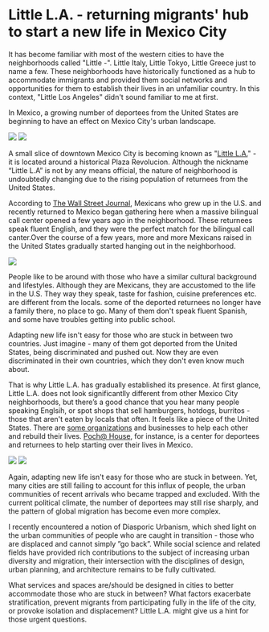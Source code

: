 # Little L.A. - returning migrants' hub to start a new life in Mexico City

It has become familiar with most of the western cities to have the neighborhoods called "Little -". Little Italy, Little Tokyo, Little Greece just to name a few. These neighborhoods have historically functioned as a hub to accommodate immigrants and provided them social networks and opportunities for them to establish their lives in an unfamiliar country. In this context, "Little Los Angeles" didn't sound familiar to me at first.

In Mexico, a growing number of deportees from the United States are beginning to have an effect on Mexico City's urban landscape.

![](ciclo1.jpg)
![](ciclo2.jpg)

A small slice of downtown Mexico City is becoming known as "[Little L.A.](https://www.youtube.com/watch?v=_hIwyU44CEQ)" - it is located around a historical Plaza Revolucion. Although the nickname “Little L.A” is not by any means official, the nature of neighborhood is undoubtedly changing due to the rising population of returnees from the United States.

According to [The Wall Street Journal](https://www.wsj.com/video/in-little-la-us-deportees-adjust-to-life-in-mexico/77540AB5-7EC5-421E-8E79-C5CF52FF7F50.html), Mexicans who grew up in the U.S. and recently returned to Mexico began gathering here when a massive bilingual call center opened a few years ago in the neighborhood. These returnees speak fluent English, and they were the perfect match for the bilingual call canter.Over the course of a few years, more and more Mexicans raised in the United States gradually started hanging out in the neighborhood.

![](ciclo3.jpg)

People like to be around with those who have a similar cultural background and lifestyles. Although they are Mexicans, they are accustomed to the life in the U.S. They way they speak, taste for fashion, cuisine preferences etc. are different from the locals. some of the deported returnees no longer have a family there, no place to go. Many of them don't speak fluent Spanish, and some have troubles getting into public school.

Adapting new life isn't easy for those who are stuck in between two countries. Just imagine - many of them got deported from the United States, being discriminated and pushed out. Now they are even discriminated in their own countries, which they don't even know much about.

That is why Little L.A. has gradually established its presence. At first glance, Little L.A. does not look significantlly different from other Mexico City neighborhoods, but there’s a good chance that you hear many people speaking Englsih, or spot shops that sell hamburgers, hotdogs, burritos - those that aren't eaten by locals that often. It feels like a piece of the United States. There are [some organizations](http://time.com/5189699/dreamers-deported-mexico-city-new-comienzas/) and businesses to help each other and rebuild their lives. [Poch@ House](http://remezcla.com/features/culture/mexico-city-pocho-house-deportees-returnees/), for instance, is a center for deportees and returnees to help starting over their lives in Mexico.

![](ciclo4.jpg)
![](ciclo5.jpg)

Again, adapting new life isn't easy for those who are stuck in between. Yet, many cities are still failing to account for this influx of people, the urban communities of recent arrivals who became trapped and excluded. With the current political climate, the number of deportees may still rise sharply, and the pattern of global migration has become even more complex.

I recently encountered a notion of Diasporic Urbanism, which shed light on the urban communities of people who are caught in transition - those who are displaced and cannot simply ”go back”. While social science and related fields have provided rich contributions to the subject of increasing urban diversity and migration, their intersection with the disciplines of design, urban planning, and architecture remains to be fully cultivated.

What services and spaces are/should be designed in cities to better accommodate those who are stuck in between? What factors exacerbate stratification, prevent migrants from participating fully in the life of the city, or provoke isolation and displacement? Little L.A. might give us a hint for those urgent questions.
